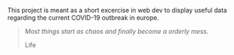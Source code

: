 This project is meant as a short excercise in web dev to display useful data regarding the current COVID-19 outbreak in europe.

>*Most things start as chaos and finally become a orderly mess.*
>
>Life